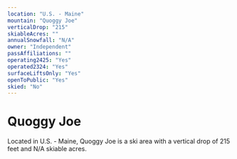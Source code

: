 ```yaml
---
location: "U.S. - Maine"
mountain: "Quoggy Joe"
verticalDrop: "215"
skiableAcres: ""
annualSnowfall: "N/A"
owner: "Independent"
passAffiliations: ""
operating2425: "Yes"
operated2324: "Yes"
surfaceLiftsOnly: "Yes"
openToPublic: "Yes"
skied: "No"
---
```


# Quoggy Joe

Located in U.S. - Maine, Quoggy Joe is a ski area with a vertical drop of 215 feet and N/A skiable acres.